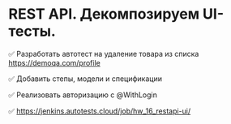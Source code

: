 # **REST API. Декомпозируем UI-тесты.**

✅ Разработать автотест на удаление товара из списка https://demoqa.com/profile

✅ Добавить степы, модели и спецификации

✅ Реализовать авторизацию с @WithLogin

✅ https://jenkins.autotests.cloud/job/hw_16_restapi-ui/
